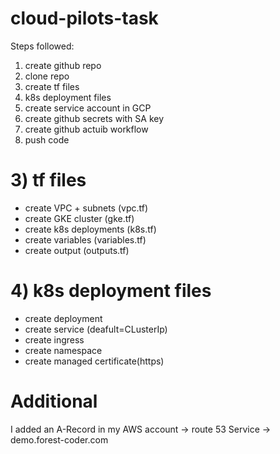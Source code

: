# cloud-pilots-task
Steps followed:
1) create github repo
2) clone repo
3) create tf files
4) k8s deployment files
5) create service account in GCP
6) create github secrets with SA key
7) create github actuib workflow
8) push code
# 3) tf files
- create VPC + subnets (vpc.tf)
- create GKE cluster (gke.tf)
- create k8s deployments (k8s.tf)
- create variables (variables.tf)
- create output (outputs.tf)
# 4) k8s deployment files
- create deployment
- create service (deafult=CLusterIp)
- create ingress
- create namespace
- create managed certificate(https)

# Additional
I added an A-Record in my AWS account -> route 53 Service -> demo.forest-coder.com
